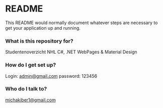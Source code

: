 # README #

This README would normally document whatever steps are necessary to get your application up and running.

### What is this repository for? ###

Studentenoverzicht NHL
C#, .NET WebPages & Material Design

### How do I get set up? ###

Login: admin@gmail.com
password: 123456

### Who do I talk to? ###

michakiber1@gmail.com